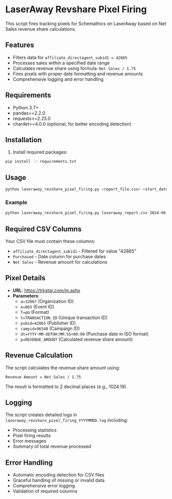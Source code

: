 # LaserAway Revshare Pixel Firing

This script fires tracking pixels for Schemathics on LaserAway based on Net Sales revenue share calculations.

## Features

- Filters data for `affiliate_directagent_subid1 = 42865`
- Processes sales within a specified date range
- Calculates revenue share using formula: `Net Sales / 1.75`
- Fires pixels with proper date formatting and revenue amounts
- Comprehensive logging and error handling

## Requirements

- Python 3.7+
- pandas==2.2.0
- requests>=2.25.0
- chardet>=4.0.0 (optional, for better encoding detection)

## Installation

1. Install required packages:
```bash
pip install -r requirements.txt
```

## Usage

```bash
python laseraway_revshare_pixel_firing.py <report_file.csv> <start_date> <end_date>
```

### Example

```bash
python laseraway_revshare_pixel_firing.py laseraway_report.csv 2024-06-01 2024-06-30
```

## Required CSV Columns

Your CSV file must contain these columns:
- `affiliate_directagent_subid1` - Filtered for value "42865"
- `Purchased` - Date column for purchase dates
- `Net Sales` - Revenue amount for calculations

## Pixel Details

- **URL**: https://trkstar.com/m.ashx
- **Parameters**:
  - `o=32067` (Organization ID)
  - `e=865` (Event ID)
  - `f=pb` (Format)
  - `t=TRANSACTION_ID` (Unique transaction ID)
  - `pubid=42865` (Publisher ID)
  - `campid=96548` (Campaign ID)
  - `dt=YYYY-MM-DDTHH:MM:SS+00:00` (Purchase date in ISO format)
  - `p=REVENUE_AMOUNT` (Calculated revenue share amount)

## Revenue Calculation

The script calculates the revenue share amount using:
```
Revenue Amount = Net Sales / 1.75
```

The result is formatted to 2 decimal places (e.g., 1024.19).

## Logging

The script creates detailed logs in `laseraway_revshare_pixel_firing_YYYYMMDD.log` including:
- Processing statistics
- Pixel firing results
- Error messages
- Summary of total revenue processed

## Error Handling

- Automatic encoding detection for CSV files
- Graceful handling of missing or invalid data
- Comprehensive error logging
- Validation of required columns